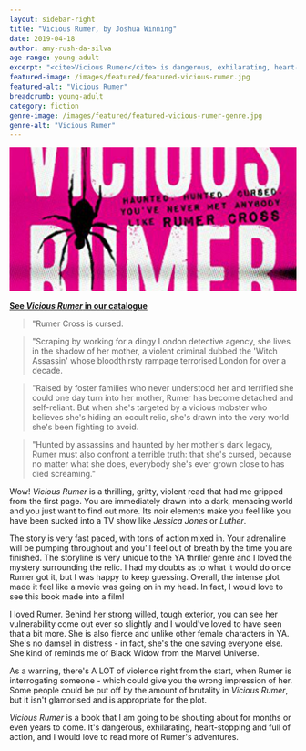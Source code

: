 ```yaml
---
layout: sidebar-right
title: "Vicious Rumer, by Joshua Winning"
date: 2019-04-18
author: amy-rush-da-silva
age-range: young-adult
excerpt: "<cite>Vicious Rumer</cite> is dangerous, exhilarating, heart-stopping and full of action."
featured-image: /images/featured/featured-vicious-rumer.jpg
featured-alt: "Vicious Rumer"
breadcrumb: young-adult
category: fiction
genre-image: /images/featured/featured-vicious-rumer-genre.jpg
genre-alt: "Vicious Rumer"
---
```


![Vicious Rumer](/images/featured/featured-vicious-rumer.jpg)

**[See <cite>Vicious Rumer</cite> in our catalogue](https://suffolk.spydus.co.uk/cgi-bin/spydus.exe/ENQ/OPAC/BIBENQ?BRN=2568421)**

> "Rumer Cross is cursed.

> "Scraping by working for a dingy London detective agency, she lives in the shadow of her mother, a violent criminal dubbed the 'Witch Assassin' whose bloodthirsty rampage terrorised London for over a decade.

> "Raised by foster families who never understood her and terrified she could one day turn into her mother, Rumer has become detached and self-reliant. But when she's targeted by a vicious mobster who believes she's hiding an occult relic, she's drawn into the very world she's been fighting to avoid.

> "Hunted by assassins and haunted by her mother's dark legacy, Rumer must also confront a terrible truth: that she's cursed, because no matter what she does, everybody she's ever grown close to has died screaming."

Wow! <cite>Vicious Rumer</cite> is a thrilling, gritty, violent read that had me gripped from the first page. You are immediately drawn into a dark, menacing world and you just want to find out more. Its noir elements make you feel like you have been sucked into a TV show like <cite>Jessica Jones</cite> or <cite>Luther</cite>.

The story is very fast paced, with tons of action mixed in. Your adrenaline will be pumping throughout and you'll feel out of breath by the time you are finished. The storyline is very unique to the YA thriller genre and I loved the mystery surrounding the relic. I had my doubts as to what it would do once Rumer got it, but I was happy to keep guessing. Overall, the intense plot made it feel like a movie was going on in my head. In fact, I would love to see this book made into a film!

I loved Rumer. Behind her strong willed, tough exterior, you can see her vulnerability come out ever so slightly and I would've loved to have seen that a bit more. She is also fierce and unlike other female characters in YA. She's no damsel in distress - in fact, she's the one saving everyone else. She kind of reminds me of Black Widow from the Marvel Universe.

As a warning, there's A LOT of violence right from the start, when Rumer is interrogating someone - which could give you the wrong impression of her. Some people could be put off by the amount of brutality in <cite>Vicious Rumer</cite>, but it isn't glamorised and is appropriate for the plot.

<cite>Vicious Rumer</cite> is a book that I am going to be shouting about for months or even years to come. It's dangerous, exhilarating, heart-stopping and full of action, and I would love to read more of Rumer's adventures.
